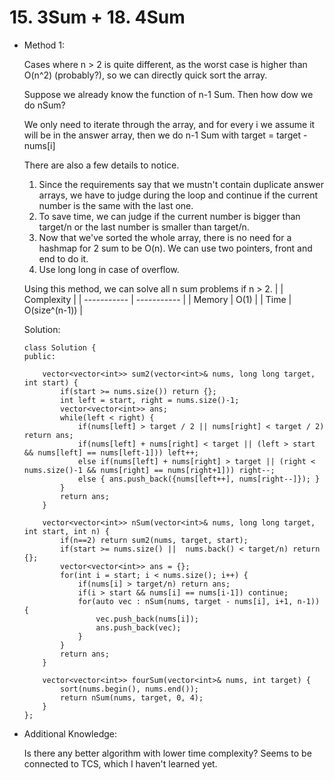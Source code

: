 # 15. 3Sum + 18. 4Sum 

- Method 1:

    Cases where n > 2 is quite different, as the worst case is higher than O(n^2) (probably?), so we can directly quick sort the array.


    Suppose we already know the function of n-1 Sum. Then how dow we do nSum? 

    We only need to iterate through the array, and for every i we assume it will be in the answer array, then we do n-1 Sum with target = target - nums[i]

    There are also a few details to notice.

    <ol>
        <li> Since the requirements say that we mustn't contain duplicate answer arrays, we have to judge during the loop and continue if the current number is the same with the last one.</li>
        <li> To save time, we can judge if the current number is bigger than target/n or the last number is smaller than target/n.</li>
        <li> Now that we've sorted the whole array, there is no need for a hashmap for 2 sum to be O(n). We can use two pointers, front and end to do it.</li>
        <li> Use long long in case of overflow.</li>
    </ol>

    Using this method, we can solve all n sum problems if n > 2.
    | |   Complexity  |
    | ----------- | ----------- | 
    |  Memory     | O(1)  | 
    |      Time       | O(size^(n-1))  | 

    Solution:

    ```
    class Solution {
    public:

        vector<vector<int>> sum2(vector<int>& nums, long long target, int start) {
            if(start >= nums.size()) return {};
            int left = start, right = nums.size()-1;
            vector<vector<int>> ans;
            while(left < right) {
                if(nums[left] > target / 2 || nums[right] < target / 2) return ans; 
                if(nums[left] + nums[right] < target || (left > start && nums[left] == nums[left-1])) left++;
                else if(nums[left] + nums[right] > target || (right < nums.size()-1 && nums[right] == nums[right+1])) right--;
                else { ans.push_back({nums[left++], nums[right--]}); }
            }
            return ans;
        }

        vector<vector<int>> nSum(vector<int>& nums, long long target, int start, int n) {
            if(n==2) return sum2(nums, target, start);
            if(start >= nums.size() ||  nums.back() < target/n) return {};
            vector<vector<int>> ans = {};
            for(int i = start; i < nums.size(); i++) {
                if(nums[i] > target/n) return ans;
                if(i > start && nums[i] == nums[i-1]) continue;
                for(auto vec : nSum(nums, target - nums[i], i+1, n-1)) {
                    vec.push_back(nums[i]);
                    ans.push_back(vec);
                }
            }
            return ans;
        }

        vector<vector<int>> fourSum(vector<int>& nums, int target) {
            sort(nums.begin(), nums.end());
            return nSum(nums, target, 0, 4);
        }
    };
    ```


- Additional Knowledge:

    Is there any better algorithm with lower time complexity? Seems to be connected to TCS, which I haven't learned yet.

<br>

